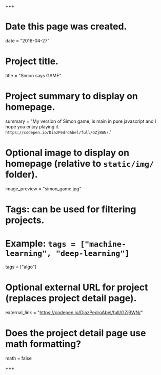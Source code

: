+++
# Date this page was created.
date = "2016-04-27"

# Project title.
title = "Simon says GAME"

# Project summary to display on homepage.
summary = "My version of Simon game, is main in pure javascript and I hope you enjoy playing it. `https://codepen.io/DiazPedroAbel/full/GZjBWN/`."

# Optional image to display on homepage (relative to `static/img/` folder).
image_preview = "simon_game.jpg"

# Tags: can be used for filtering projects.
# Example: `tags = ["machine-learning", "deep-learning"]`
tags = ["algo"]

# Optional external URL for project (replaces project detail page).
external_link = "https://codepen.io/DiazPedroAbel/full/GZjBWN/"

# Does the project detail page use math formatting?
math = false

+++
